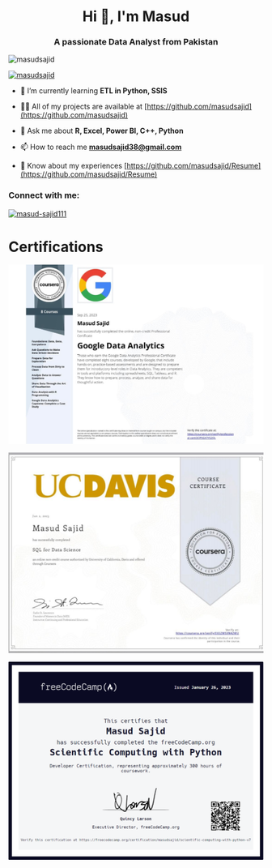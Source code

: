 <h1 align="center">Hi 👋, I'm Masud</h1>
<h3 align="center">A passionate Data Analyst from Pakistan</h3>

<p align="left"> <img src="https://komarev.com/ghpvc/?username=masudsajid&label=Profile%20views&color=0e75b6&style=flat" alt="masudsajid" /> </p>

<p align="left"> <a href="https://github.com/ryo-ma/github-profile-trophy"><img src="https://github-profile-trophy.vercel.app/?username=masudsajid" alt="masudsajid" /></a> </p>

- 🌱 I’m currently learning **ETL in Python, SSIS**

- 👨‍💻 All of my projects are available at [https://github.com/masudsajid](https://github.com/masudsajid)

- 💬 Ask me about **R, Excel, Power BI, C++, Python**

- 📫 How to reach me **masudsajid38@gmail.com**

- 📄 Know about my experiences [https://github.com/masudsajid/Resume](https://github.com/masudsajid/Resume)

<h3 align="left">Connect with me:</h3>
<p align="left">
<a href="https://linkedin.com/in/masud-sajid111" target="blank"><img align="center" src="https://raw.githubusercontent.com/rahuldkjain/github-profile-readme-generator/master/src/images/icons/Social/linked-in-alt.svg" alt="masud-sajid111" height="30" width="40" /></a>
</p>

# Certifications

![](google_data_analytics.jpeg)

![](sql_for_data_science.jpeg)

![](python_certificate.PNG)
